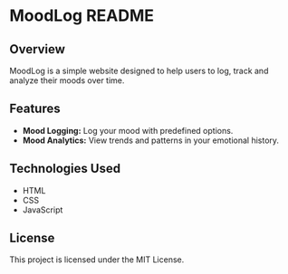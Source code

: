 # MoodLog README

## Overview
MoodLog is a simple website designed to help users to log, track and analyze their moods over time. 

## Features
- **Mood Logging:** Log your mood with predefined options.
- **Mood Analytics:** View trends and patterns in your emotional history.

## Technologies Used
- HTML
- CSS
- JavaScript

## License
This project is licensed under the MIT License.
